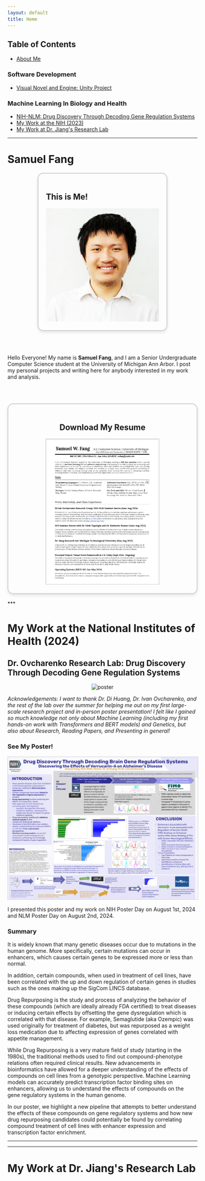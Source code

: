 ```yaml
---
layout: default
title: Home
---
```

## Table of Contents
- [About Me](#Samuel_Fang)



### Software Development
- [Visual Novel and Engine: Unity Project](#unity)

### Machine Learning In Biology and Health
- [NIH-NLM: Drug Discovery Through Decoding Gene Regulation Systems](#my-work-at-the-national-institutes-of-health-2024)
- [My Work at the NIH (2023)](#my-work-at-the-national-institutes-of-health-2023)
- [My Work at Dr. Jiang's Research Lab](#my-work-at-dr-jiangs-research-lab)


***
# Samuel Fang

<div style="display: flex; justify-content: center; align-items: center; gap: 20px;">
  <div style="border-radius: 15px; border: 2px solid #ccc; padding: 20px; box-shadow: 0px 4px 8px rgba(0, 0, 0, 0.1);">
    <h2> This is Me! </h2>
    <img src="headshot.jpg" alt="headshot" width="300" height="300"/>
  </div>
</div>


<br><br>


Hello Everyone! My name is <b>Samuel Fang</b>, and I am a Senior Undergraduate Computer Science student at the University of Michigan Ann Arbor. 
I post my personal projects and writing here for anybody interested in my work and analysis.



<br><br>


<div style="text-align: center;">
  <div style="border-radius: 15px; border: 2px solid #ccc; padding: 20px; box-shadow: 0px 4px 8px rgba(0, 0, 0, 0.1);">
    <h2>Download My Resume</h2>
    <a href="resume.pdf" download="samwfang_resume.pdf">
      <img src="resumeshot.png" alt="Preview of Resume" style="width:300px; height:auto; border:1px solid #ccc;" />
      <br />
    </a>
  </div>
  </div>

<br>
***

<br>


# My Work at the National Institutes of Health \(2024\)
## Dr. Ovcharenko Research Lab: Drug Discovery Through Decoding Gene Regulation Systems

<div style="text-align: center;">
      <img src="posterday.jpg" alt="poster" width="600"/>
</div>

<i>Acknowledgements: I want to thank Dr. Di Huang, Dr. Ivan Ovcharenko, and the rest of the lab over the summer 
for helping me out on my first large-scale research project and in-person poster presentation! I felt like I gained 
so much knowledge not only about Machine Learning (including my first hands-on work with Transformers and BERT models) 
and Genetics, but also about Research, Reading Papers, and Presenting in general! </i>



### See My Poster!

<a href="posterslide.pdf" download="samwfang_nih_poster.pdf">
      <img src="posterslide.png" alt="Poster" style="width:600px; height:auto; border:1px solid #ccc;" />
</a>

I presented this poster and my work on NIH Poster Day on August 1st, 2024 and NLM Poster Day on August 2nd, 2024.

### Summary

It is widely known that many genetic diseases occur due to mutations in the human genome. More specifically, certain 
mutations can occur in enhancers, which causes certain genes to be expressed more or less than normal. 

In addition, certain compounds, when used in treatment of cell lines, have been correlated with the up and down regulation 
of certain genes in studies such as the ones making up the SigCom LINCS database. 

Drug Repurposing is the study and process of analyzing the behavior of these compounds (which are ideally already FDA certified) 
to treat diseases or inducing certain effects by offsetting the gene dysregulation which is correlated with that disease. 
For example, Semaglutide (aka Ozempic) was used originally for treatment of diabetes, but was repurposed as a weight loss 
medication due to affecting expression of genes correlated with appetite management. 

While Drug Repurposing is a very mature field of study (starting in the 1980s), the traditional methods used to find out 
compound-phenotype relations often required clinical results. New advancements in bioinformatics have allowed for a deeper 
understanding of the effects of compounds on cell lines from a genotypic perspective. Machine Learning models can 
accurately predict transcription factor binding sites on enhancers, allowing us to understand the effects of compounds on the 
gene regulatory systems in the human genome.

In our poster, we highlight a new pipeline that attempts to better understand the effects of these compounds on gene regulatory systems and how new drug repurposing candidates could potentially be found by correlating compound treatment of cell lines with enhancer expression and transcription factor enrichment.



*** 

***

# My Work at Dr. Jiang's Research Lab
